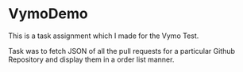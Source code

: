 # VymoDemo

This is a task assignment which I made for the Vymo Test. 

Task was to fetch JSON of all the pull requests for a particular Github Repository and display them in a order list manner.
